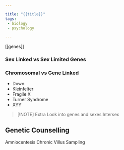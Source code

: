 ```yaml
---

title: "{{title}}"
tags: 
 - biology
 - psychology

---
```



[[genes]]
### **Sex Linked vs Sex Limited Genes**
### **Chromosomal vs Gene Linked**

- Down
- Kleinfelter
- Fragile X 
- Turner Syndrome
- XYY

> [!NOTE] Extra
> Look into genes and sexes 
> Intersex
 
## Genetic Counselling 

Amniocentesis
Chronic Villus Sampling

